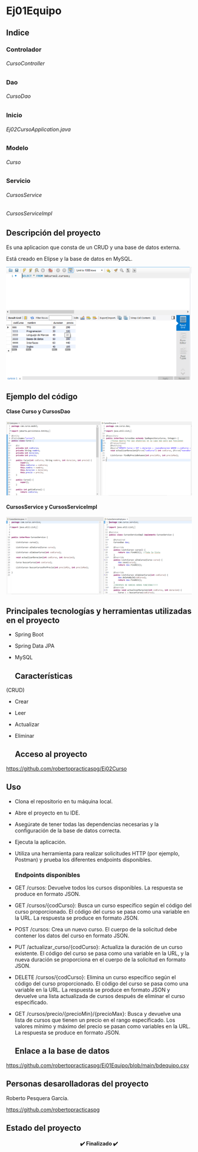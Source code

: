 <h4 align="center">

# Ej01Equipo 

## Indice

### Controlador
  
###### CursoController

### Dao
  
###### CursoDao

### Inicio
  
###### Ej02CursoApplication.java
  
### Modelo
  
###### Curso
  
### Servicio

###### CursosService
  
###### CursosServiceImpl
  
 ## Descripción del proyecto 

Es una aplicacion que consta de un CRUD y una base de datos externa.

Está creado en Elipse y la base de datos en MySQL.

![Ejemplo del código](https://github.com/robertopracticaspg/Ej02Curso/blob/main/Sin%20t%C3%ADtulo.png)

  
  ## Ejemplo del código 
  
#### Clase Curso y CursosDao
  
![Ejemplo del código](https://github.com/robertopracticaspg/Ej02Curso/blob/main/ejemplocodigo1.png)
  
 #### CursosService y CursosServiceImpl
  
 ![Ejemplo del código](https://github.com/robertopracticaspg/Ej02Curso/blob/main/ejemplocodigo2.png)
  
  ## Principales tecnologías y herramientas utilizadas en el proyecto

- Spring Boot
- Spring Data JPA
- MySQL 
  

  
  ## Características

(CRUD) 

- Crear
- Leer
- Actualizar
- Eliminar 
  

  
  ## Acceso al proyecto 

https://github.com/robertopracticaspg/Ej02Curso
  
  
 
  ## Uso
  
- Clona el repositorio en tu máquina local.

- Abre el proyecto en tu IDE.

- Asegúrate de tener todas las dependencias necesarias y la configuración de la base de datos correcta.

- Ejecuta la aplicación.

- Utiliza una herramienta para realizar solicitudes HTTP (por ejemplo, Postman) y prueba los diferentes endpoints disponibles.
  
  
  ### Endpoints disponibles 
  
- GET /cursos: Devuelve todos los cursos disponibles. La respuesta se produce en formato JSON.
- GET /cursos/{codCurso}: Busca un curso específico según el código del curso proporcionado. El código del curso se pasa como una variable en la URL. La respuesta se produce en formato JSON.
- POST /cursos: Crea un nuevo curso. El cuerpo de la solicitud debe contener los datos del curso en formato JSON.
- PUT /actualizar_curso/{codCurso}: Actualiza la duración de un curso existente. El código del curso se pasa como una variable en la URL, y la nueva duración se proporciona en el cuerpo de la solicitud en formato JSON.
- DELETE /cursos/{codCurso}: Elimina un curso específico según el código del curso proporcionado. El código del curso se pasa como una variable en la URL. La respuesta se produce en formato JSON y devuelve una lista actualizada de cursos después de eliminar el curso especificado.
- GET /cursos/precio/{precioMin}/{precioMax}: Busca y devuelve una lista de cursos que tienen un precio en el rango especificado. Los valores mínimo y máximo del precio se pasan como variables en la URL. La respuesta se produce en formato JSON.


  
  ## Enlace a la base de datos
  
https://github.com/robertopracticaspg/Ej01Equipo/blob/main/bdequipo.csv
  
  
  
  ## Personas desarolladoras del proyecto

Roberto Pesquera García.

https://github.com/robertopracticaspg

  
  
  ## Estado del proyecto

<h4 align="center">
✔️ Finalizado ✔️
</h4>
</h4>
